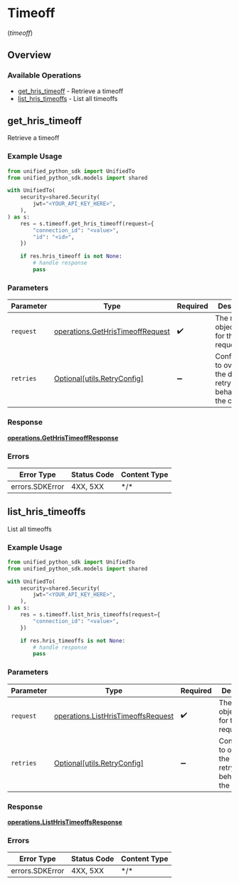 # Timeoff
(*timeoff*)

## Overview

### Available Operations

* [get_hris_timeoff](#get_hris_timeoff) - Retrieve a timeoff
* [list_hris_timeoffs](#list_hris_timeoffs) - List all timeoffs

## get_hris_timeoff

Retrieve a timeoff

### Example Usage

```python
from unified_python_sdk import UnifiedTo
from unified_python_sdk.models import shared

with UnifiedTo(
    security=shared.Security(
        jwt="<YOUR_API_KEY_HERE>",
    ),
) as s:
    res = s.timeoff.get_hris_timeoff(request={
        "connection_id": "<value>",
        "id": "<id>",
    })

    if res.hris_timeoff is not None:
        # handle response
        pass

```

### Parameters

| Parameter                                                                            | Type                                                                                 | Required                                                                             | Description                                                                          |
| ------------------------------------------------------------------------------------ | ------------------------------------------------------------------------------------ | ------------------------------------------------------------------------------------ | ------------------------------------------------------------------------------------ |
| `request`                                                                            | [operations.GetHrisTimeoffRequest](../../models/operations/gethristimeoffrequest.md) | :heavy_check_mark:                                                                   | The request object to use for the request.                                           |
| `retries`                                                                            | [Optional[utils.RetryConfig]](../../models/utils/retryconfig.md)                     | :heavy_minus_sign:                                                                   | Configuration to override the default retry behavior of the client.                  |

### Response

**[operations.GetHrisTimeoffResponse](../../models/operations/gethristimeoffresponse.md)**

### Errors

| Error Type      | Status Code     | Content Type    |
| --------------- | --------------- | --------------- |
| errors.SDKError | 4XX, 5XX        | \*/\*           |

## list_hris_timeoffs

List all timeoffs

### Example Usage

```python
from unified_python_sdk import UnifiedTo
from unified_python_sdk.models import shared

with UnifiedTo(
    security=shared.Security(
        jwt="<YOUR_API_KEY_HERE>",
    ),
) as s:
    res = s.timeoff.list_hris_timeoffs(request={
        "connection_id": "<value>",
    })

    if res.hris_timeoffs is not None:
        # handle response
        pass

```

### Parameters

| Parameter                                                                                | Type                                                                                     | Required                                                                                 | Description                                                                              |
| ---------------------------------------------------------------------------------------- | ---------------------------------------------------------------------------------------- | ---------------------------------------------------------------------------------------- | ---------------------------------------------------------------------------------------- |
| `request`                                                                                | [operations.ListHrisTimeoffsRequest](../../models/operations/listhristimeoffsrequest.md) | :heavy_check_mark:                                                                       | The request object to use for the request.                                               |
| `retries`                                                                                | [Optional[utils.RetryConfig]](../../models/utils/retryconfig.md)                         | :heavy_minus_sign:                                                                       | Configuration to override the default retry behavior of the client.                      |

### Response

**[operations.ListHrisTimeoffsResponse](../../models/operations/listhristimeoffsresponse.md)**

### Errors

| Error Type      | Status Code     | Content Type    |
| --------------- | --------------- | --------------- |
| errors.SDKError | 4XX, 5XX        | \*/\*           |